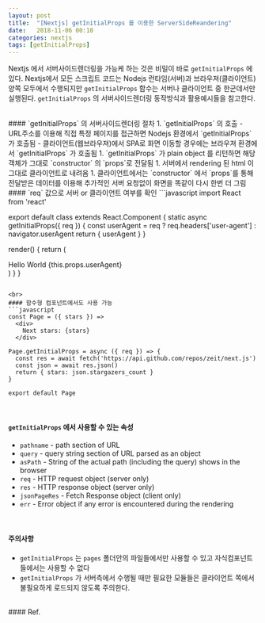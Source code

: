 ```yaml
---
layout: post
title:  "[Nextjs] getInitialProps 를 이용한 ServerSideReandering"
date:   2018-11-06 00:10
categories: nextjs
tags: [getInitialProps]
---
```

Nextjs 에서 서버사이드렌더링을 가능케 하는 것은 비밀이 바로 `getInitialProps` 에 있다. Nextjs에서 모든 스크립트 코드는 Nodejs 런타임(서버)과 브라우져(클라이언트) 양쪽 모두에서 수행되지만 `getInitialProps` 함수는 서버나 클라이언트 중 한군데서만 실행된다.  `getInitialProps` 의 서버사이드렌더링 동작방식과 활용예시들을 참고한다.

<br>
#### `getInitialProps` 의 서버사이드렌더링 절차
1. `getInitialProps` 의 호출
    - URL주소를 이용해 직접 특정 페이지를 접근하면 Nodejs 환경에서 `getInitialProps` 가 호출됨
    - 클라이언트(웹브라우져)에서 SPA로 화면  이동할 경우에는 브라우져 환경에서 `getInitialProps` 가 호출됨
1. `getInitialProps` 가 plain object 를 리턴하면 해당 객체가 그대로 `constructor` 의 `props`로 전달됨
1. 서버에서 rendering 된 html 이 그대로 클라이언트로 내려옴
1. 클라이언트에서는 `constructor` 에서 `props`를 통해 전달받은 데이터를 이용해 추가적인 서버 요청없이 화면을 똑같이 다시 한번 더 그림

<br>
#### `req` 값으로 서버 or 클라이언트 여부를 확인
```javascript
import React from 'react'

export default class extends React.Component {
  static async getInitialProps({ req }) {
    const userAgent = req ? req.headers['user-agent'] : navigator.userAgent
    return { userAgent }
  }

  render() {
    return (
      <div>
        Hello World {this.props.userAgent}
      </div>
    )
  }
}
```

<br>
#### 함수형 컴포넌트에서도 사용 가능
```javascript
const Page = ({ stars }) =>
  <div>
    Next stars: {stars}
  </div>

Page.getInitialProps = async ({ req }) => {
  const res = await fetch('https://api.github.com/repos/zeit/next.js')
  const json = await res.json()
  return { stars: json.stargazers_count }
}

export default Page
```

<br>

#### `getInitialProps` 에서 사용할 수 있는 속성
- `pathname` - path section of URL
- `query` - query string section of URL parsed as an object
- `asPath` - String of the actual path (including the query) shows in the browser
- `req` - HTTP request object (server only)
- `res` - HTTP response object (server only)
- `jsonPageRes` - Fetch Response object (client only)
- `err` - Error object if any error is encountered during the rendering

<br>

#### 주의사항
- `getInitialProps` 는 `pages` 폴더안의 파일들에서만 사용할 수 있고 자식컴포넌트들에서는 사용할 수 없다
- `getInitialProps` 가 서버측에서 수행될 때만 필요한 모듈들은 클라이언트 쪽에서 불필요하게 로드되지 않도록 주의한다.

<br>
#### Ref.
<https://nextjs.org/docs/#fetching-data-and-component-lifecycle>


